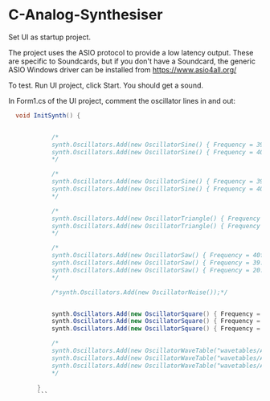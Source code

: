 # C-Analog-Synthesiser

Set UI as startup project.

The project uses the ASIO protocol to provide a low latency output. These are specific to Soundcards, but if you don't have a Soundcard, the generic ASIO Windows driver can be installed from https://www.asio4all.org/

To test. Run UI project, click Start. You should get a sound.

In Form1.cs of the UI project, comment the oscillator lines in and out:

```cs
  void InitSynth() {


            /*
            synth.Oscillators.Add(new OscillatorSine() { Frequency = 39.4f });
            synth.Oscillators.Add(new OscillatorSine() { Frequency = 40f });
            */

            /*
            synth.Oscillators.Add(new OscillatorSine() { Frequency = 39.4f });
            synth.Oscillators.Add(new OscillatorSine() { Frequency = 40f });
            */

            /*
            synth.Oscillators.Add(new OscillatorTriangle() { Frequency = 39.7f });
            synth.Oscillators.Add(new OscillatorTriangle() { Frequency = 40f });
            */

            /*
            synth.Oscillators.Add(new OscillatorSaw() { Frequency = 40f });
            synth.Oscillators.Add(new OscillatorSaw() { Frequency = 39.7f });
            synth.Oscillators.Add(new OscillatorSaw() { Frequency = 20.2f });
            */

            /*synth.Oscillators.Add(new OscillatorNoise());*/


            synth.Oscillators.Add(new OscillatorSquare() { Frequency = 40f });
            synth.Oscillators.Add(new OscillatorSquare() { Frequency = 39.7f, Duty = .1f });
            synth.Oscillators.Add(new OscillatorSquare() { Frequency = 20.2f });

            /*
            synth.Oscillators.Add(new OscillatorWaveTable("wavetables/AKWF_aguitar_0001.wav") { Frequency = 39.4f });
            synth.Oscillators.Add(new OscillatorWaveTable("wavetables/AKWF_aguitar_0002.wav") { Frequency = 40f });
            synth.Oscillators.Add(new OscillatorWaveTable("wavetables/AKWF_aguitar_0003.wav") { Frequency = 40.3f });
            */

        }
        ```
